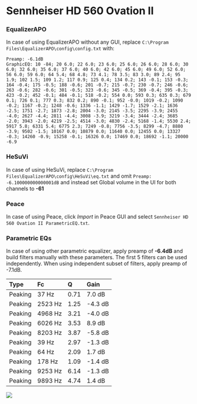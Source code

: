 # Sennheiser HD 560 Ovation II

### EqualizerAPO
In case of using EqualizerAPO without any GUI, replace `C:\Program Files\EqualizerAPO\config\config.txt`
with:
```
Preamp: -6.1dB
GraphicEQ: 10 -84; 20 6.0; 22 6.0; 23 6.0; 25 6.0; 26 6.0; 28 6.0; 30 6.0; 32 6.0; 35 6.0; 37 6.0; 40 6.0; 42 6.0; 45 6.0; 49 6.0; 52 6.0; 56 6.0; 59 6.0; 64 5.4; 68 4.8; 73 4.1; 78 3.5; 83 3.0; 89 2.4; 95 1.9; 102 1.5; 109 1.2; 117 0.9; 125 0.4; 134 0.2; 143 -0.1; 153 -0.3; 164 -0.4; 175 -0.5; 188 -0.6; 201 -0.7; 215 -0.7; 230 -0.7; 246 -0.6; 263 -0.6; 282 -0.6; 301 -0.5; 323 -0.6; 345 -0.5; 369 -0.4; 395 -0.3; 423 -0.2; 452 -0.1; 484 -0.1; 518 -0.2; 554 0.0; 593 0.3; 635 0.3; 679 0.1; 726 0.1; 777 0.3; 832 0.2; 890 -0.1; 952 -0.0; 1019 -0.2; 1090 -0.2; 1167 -0.2; 1248 -0.6; 1336 -1.1; 1429 -1.7; 1529 -2.1; 1636 -2.5; 1751 -2.7; 1873 -2.8; 2004 -3.0; 2145 -3.5; 2295 -3.9; 2455 -4.0; 2627 -4.4; 2811 -4.4; 3008 -3.9; 3219 -3.4; 3444 -2.4; 3685 -2.0; 3943 -2.0; 4219 -2.5; 4514 -3.0; 4830 -2.4; 5168 -1.4; 5530 2.4; 5917 5.8; 6331 5.4; 6775 2.3; 7249 -0.8; 7756 -3.5; 8299 -4.7; 8880 -3.9; 9502 -1.5; 10167 0.0; 10879 0.0; 11640 0.0; 12455 0.0; 13327 -0.3; 14260 -0.9; 15258 -0.1; 16326 0.0; 17469 0.0; 18692 -1.1; 20000 -6.9
```

### HeSuVi
In case of using HeSuVi, replace `C:\Program Files\EqualizerAPO\config\HeSuVi\eq.txt` and omit `Preamp:
-6.100000000000001dB` and instead set Global volume in the UI for both channels to **-61**

### Peace
In case of using Peace, click *Import* in Peace GUI and select `Sennheiser HD 560 Ovation II ParametricEQ.txt`.

### Parametric EQs
In case of using other parametric equalizer, apply preamp of **-6.4dB** and build filters manually
with these parameters. The first 5 filters can be used independently.
When using independent subset of filters, apply preamp of -7.1dB.

| Type    | Fc      |    Q | Gain    |
|:--------|:--------|:-----|:--------|
| Peaking | 37 Hz   | 0.71 | 7.0 dB  |
| Peaking | 2523 Hz | 1.25 | -4.3 dB |
| Peaking | 4968 Hz | 3.21 | -4.0 dB |
| Peaking | 6026 Hz | 3.53 | 8.9 dB  |
| Peaking | 8203 Hz | 3.87 | -5.8 dB |
| Peaking | 39 Hz   | 2.97 | -1.3 dB |
| Peaking | 64 Hz   | 2.09 | 1.7 dB  |
| Peaking | 178 Hz  | 1.09 | -1.4 dB |
| Peaking | 9253 Hz | 6.14 | -1.3 dB |
| Peaking | 9893 Hz | 4.74 | 1.4 dB  |

![](https://raw.githubusercontent.com/jaakkopasanen/AutoEq/master/results/innerfidelity/sbaf-serious/Sennheiser%20HD%20560%20Ovation%20II/Sennheiser%20HD%20560%20Ovation%20II.png)